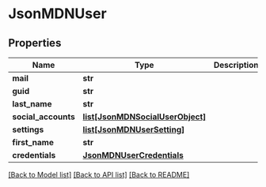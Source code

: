 # JsonMDNUser


## Properties
Name | Type | Description | Notes
------------ | ------------- | ------------- | -------------
**mail** | **str** |  | [optional] 
**guid** | **str** |  | [optional] 
**last_name** | **str** |  | [optional] 
**social_accounts** | [**list[JsonMDNSocialUserObject]**](JsonMDNSocialUserObject.md) |  | [optional] 
**settings** | [**list[JsonMDNUserSetting]**](JsonMDNUserSetting.md) |  | [optional] 
**first_name** | **str** |  | [optional] 
**credentials** | [**JsonMDNUserCredentials**](JsonMDNUserCredentials.md) |  | [optional] 

[[Back to Model list]](../README.md#documentation-for-models) [[Back to API list]](../README.md#documentation-for-api-endpoints) [[Back to README]](../README.md)


